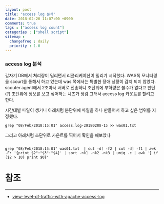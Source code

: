```yaml
---
layout: post
title: "access log 분석"
date: 2018-02-20 11:07:00 +0900
comments: true
tags : ["access log count"]
categories : ["shell script"]
sitemap :
  changefreq : daily
  priority : 1.0
---
```


### access log 분석

갑자기 DB에서 처리량이 밀리면서 리플리케이션이 밀리기 시작했다.
WAS쪽 모니터링을 scourt를 통해서 하고 있는데 was 쪽에서는 특별한 장애 상황이 감지 되지 않았다.
scouter agent에서 2초마서 서버로 전송하니 초단위에 부하량은 볼수가 없다고 판단(?) 
초단위에 정보를 보고 싶어하는 니즈가 생김 그래서 access log 카운트를 할려고 한다.

시간대별 파일이 생기니 아래처럼 분단위에 파일을 하나 만들어서 하고 싶은 범위를 지정했다.

```
grep "08/Feb/2018:15:01" access.log-20180208-15 >> was01.txt 

```

그리고 아래처럼 초단위로 카운트를 찍어서 확인을 해보았다

```

grep "08/Feb/2018:15:01" was01.txt  | cut -d[ -f2 | cut -d] -f1 | awk -F: '{print $2":"$3":"$4}' | sort -nk1 -nk2 -nk3 | uniq -c | awk '{ if ($2 > 10) print $0}'

```



# 참조 
-----

* [view-level-of-traffic-with-apache-access-log](https://www.inmotionhosting.com/support/website/server-usage/view-level-of-traffic-with-apache-access-log)